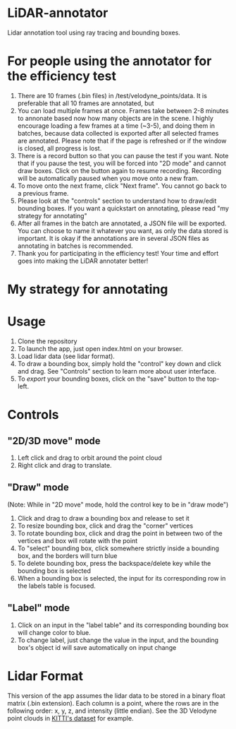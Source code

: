# LiDAR-annotator
Lidar annotation tool using ray tracing and bounding boxes.

# For people using the annotator for the efficiency test
1. There are 10 frames (.bin files) in /test/velodyne_points/data. It is preferable that all 10 frames are annotated, but 
2. You can load multiple frames at once. Frames take between 2-8 minutes to annonate based now how many objects are in the scene. I highly encourage loading a few frames at a time (~3-5), and doing them in batches, because data collected is exported after all selected frames are annotated. Please note that if the page is refreshed or if the window is closed, all progress is lost. 
3. There is a record button so that you can pause the test if you want. Note that if you pause the test, you will be forced into "2D mode" and cannot draw boxes. Click on the button again to resume recording. Recording will be automatically paused when you move onto a new fram. 
4. To move onto the next frame, click "Next frame". You cannot go back to a previous frame.
5. Please look at the "controls" section to understand how to draw/edit bounding boxes. If you want a quickstart on annotating, please read "my strategy for annotating"
6. After all frames in the batch are annotated, a JSON file will be exported. You can choose to name it whatever you want, as only the data stored is important. It is okay if the annotations are in several JSON files as annotating in batches is recommended. 
7. Thank you for participating in the efficiency test! Your time and effort goes into making the LiDAR annotater better!


# My strategy for annotating



# Usage
1. Clone the repository
2. To launch the app, just open index.html on your browser.
3. Load lidar data (see lidar format). 
4. To draw a bounding box, simply hold the "control" key down and click and drag. See "Controls" section to learn more about user interface. 
5. To *export* your bounding boxes, click on the "save" button to the top-left.

# Controls
## "2D/3D move" mode
1. Left click and drag to orbit around the point cloud
2. Right click and drag to translate. 
## "Draw" mode
(Note: While in "2D move" mode, hold the control key to be in "draw mode")
1. Click and drag to draw a bounding box and release to set it
2. To resize bounding box, click and drag the "corner" vertices
3. To rotate bounding box, click and drag the point in between two of the vertices and box will rotate with the point
4. To "select" bounding box, click somewhere strictly inside a bounding box, and the borders will turn blue
5. To delete bounding box, press the backspace/delete key while the bounding box is selected
6. When a bounding box is selected, the input for its corresponding row in the labels table is focused.
## "Label" mode
1. Click on an input in the "label table" and its corresponding bounding box will change color to blue.
2. To change label, just change the value in the input, and the bounding box's object id will save automatically on input change

# Lidar Format
This version of the app assumes the lidar data to be stored in a binary float matrix (.bin extension). 
Each column is a point, where the rows are in the following order: x, y, z, and intensity (little endian).
See the 3D Velodyne point clouds in [KITTI's dataset](http://www.cvlibs.net/datasets/kitti/raw_data.php) for example. 
